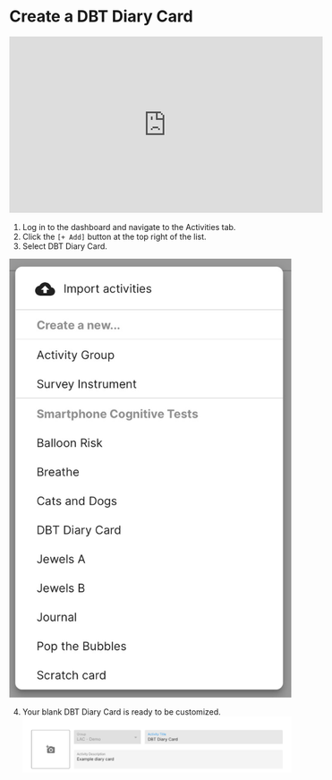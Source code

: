 # Create a DBT Diary Card

<iframe width="560" height="315" src="https://www.youtube.com/embed/iQqMgR4nh2o" title="YouTube video player" frameborder="0" allow="accelerometer; autoplay; clipboard-write; encrypted-media; gyroscope; picture-in-picture" allowfullscreen></iframe>

1. Log in to the dashboard and navigate to the Activities tab.
2. Click the `[+ Add]` button at the top right of the list.
3. Select DBT Diary Card.

![](../../../05-start_here/06-activities/assets/activity_menu.jpg)

4. Your blank DBT Diary Card is ready to be customized.
![](../assets/dbt_title.jpg)

